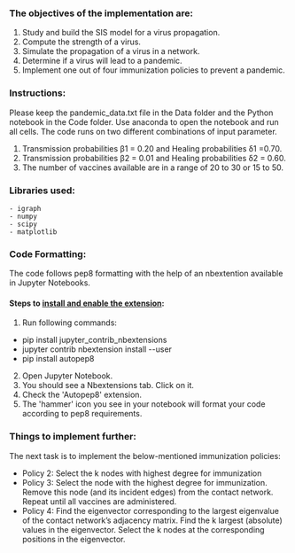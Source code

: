 ### The objectives of the implementation are:
  1. Study and build the SIS model for a virus propagation.
  2. Compute the strength of a virus.
  3. Simulate the propagation of a virus in a network.
  4. Determine if a virus will lead to a pandemic.
  5. Implement one out of four immunization policies to prevent a pandemic.
  
### Instructions:
Please keep the pandemic_data.txt file in the Data folder and the Python notebook in the Code folder. Use anaconda to open the notebook and run all cells.
The code runs on two different combinations of input parameter.
  1. Transmission probabilities β1 = 0.20 and Healing probabilities δ1 =0.70.
  2. Transmission probabilities β2 = 0.01 and Healing probabilities δ2 = 0.60.
  3. The number of vaccines available are in a range of 20 to 30 or 15 to 50.

### Libraries used:
	- igraph
	- numpy
	- scipy
	- matplotlib
	
### Code Formatting:
The code follows pep8 formatting with the help of an nbextention available in Jupyter Notebooks.
#### Steps to [install and enable the extension](https://jupyter-contrib-nbextensions.readthedocs.io/en/latest/install.html):
1) Run following commands:
  - pip install jupyter_contrib_nbextensions
  - jupyter contrib nbextension install --user
  - pip install autopep8
2) Open Jupyter Notebook.
3) You should see a Nbextensions tab. Click on it.
4) Check the 'Autopep8' extension.
5) The 'hammer' icon you see in your notebook will format your code according to pep8 requirements.
  
  
### Things to implement further:
The next task is to implement the below-mentioned immunization policies:

  - Policy 2: Select the k nodes with highest degree for immunization
  - Policy 3: Select the node with the highest degree for immunization. Remove this node (and its incident edges) from the contact network. Repeat until all vaccines are administered.
  - Policy 4: Find the eigenvector corresponding to the largest eigenvalue of the contact network’s adjacency matrix. Find the ​k largest (absolute) values in the eigenvector. Select the k nodes at the corresponding positions in the eigenvector.

